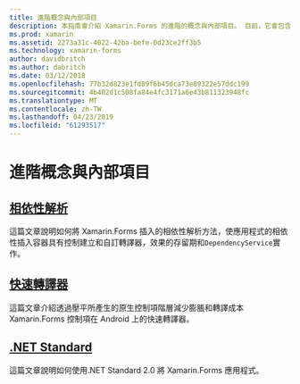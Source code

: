 ```yaml
---
title: 進階概念與內部項目
description: 本指南會介紹 Xamarin.Forms 的進階的概念與內部項目。 目前，它會包含有關快速轉譯器和.NET Standard 的文章。
ms.prod: xamarin
ms.assetid: 2273a31c-4022-42ba-befe-0d23ce2ff3b5
ms.technology: xamarin-forms
author: davidbritch
ms.author: dabritch
ms.date: 03/12/2018
ms.openlocfilehash: 77b32d823e1fd89f6b45dca73e89322e57ddc199
ms.sourcegitcommit: 4b402d1c508fa84e4fc3171a6e43b811323948fc
ms.translationtype: MT
ms.contentlocale: zh-TW
ms.lasthandoff: 04/23/2019
ms.locfileid: "61293517"
---
```

# <a name="advanced-concepts--internals"></a>進階概念與內部項目

## <a name="dependency-resolutiondependency-resolutionmd"></a>[相依性解析](dependency-resolution.md)

這篇文章說明如何將 Xamarin.Forms 插入的相依性解析方法，使應用程式的相依性插入容器具有控制建立和自訂轉譯器，效果的存留期和`DependencyService`實作。

## <a name="fast-renderersfast-renderersmd"></a>[快速轉譯器](fast-renderers.md)

這篇文章介紹透過壓平所產生的原生控制項階層減少膨脹和轉譯成本 Xamarin.Forms 控制項在 Android 上的快速轉譯器。

## <a name="net-standardnet-standardmd"></a>[.NET Standard](net-standard.md)

這篇文章說明如何使用.NET Standard 2.0 將 Xamarin.Forms 應用程式。
